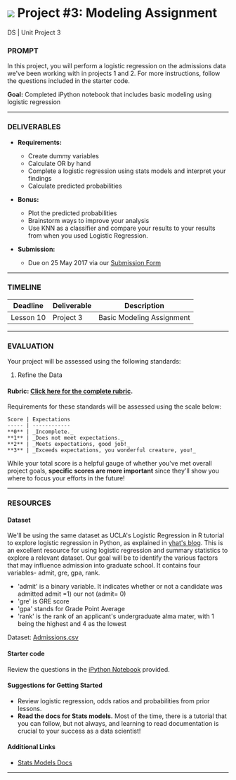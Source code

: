 # ![](https://ga-dash.s3.amazonaws.com/production/assets/logo-9f88ae6c9c3871690e33280fcf557f33.png) Project #3: Modeling Assignment
DS | Unit Project 3

### PROMPT

In this project, you will perform a logistic regression on the admissions data we've been working with in projects 1 and 2. For more instructions, follow the questions included in the starter code.

**Goal:** Completed iPython notebook that includes basic modeling using logistic regression

---

### DELIVERABLES

- **Requirements:**
    - Create dummy variables
    - Calculate OR by hand
    - Complete a logistic regression using stats models and interpret your findings
    - Calculate predicted probabilities

- **Bonus:**
    - Plot the predicted probabilities
    - Brainstorm ways to improve your analysis
    - Use KNN as a classifier and compare your results to your results from when you used Logistic Regression.

- **Submission:**
    - Due on 25 May 2017 via our [Submission Form](https://goo.gl/forms/H2Ffjq5CjVJQsKIe2)

---

### TIMELINE

| Deadline | Deliverable| Description |
|:-:|---|---|
| Lesson 10 | Project 3  | Basic Modeling Assignment  |

---

### EVALUATION

Your project will be assessed using the following standards:

1. Refine the Data

#### Rubric: [Click here for the complete rubric](./project3-rubric.md).

Requirements for these standards will be assessed using the scale below:

    Score | Expectations
    ----- | ------------
    **0** | _Incomplete._
    **1** | _Does not meet expectations._
    **2** | _Meets expectations, good job!_
    **3** | _Exceeds expectations, you wonderful creature, you!_

While your total score is a helpful gauge of whether you've met overall project goals, __specific scores are more important__ since they'll show you where to focus your efforts in the future!

---

### RESOURCES

#### Dataset  
We'll be using the same dataset as UCLA's Logistic Regression in R tutorial to explore logistic regression in Python, as explained in [yhat's blog](http://blog.yhat.com/posts/logistic-regression-and-python.html). This is an excellent resource for using logistic regression and summary statistics to explore a relevant dataset. Our goal will be to identify the various factors that may influence admission into graduate school. It contains four variables- admit, gre, gpa, rank.

- 'admit' is a binary variable. It indicates whether or not a candidate was admitted admit =1) our not (admit= 0)
- 'gre' is GRE score
- 'gpa' stands for Grade Point Average
- 'rank' is the rank of an applicant's undergraduate alma mater, with 1 being the highest and 4 as the lowest

Dataset: [Admissions.csv](./assets/admissions.csv)

#### Starter code
Review the questions in the [iPython Notebook](./starter-code/project3-starter.ipynb) provided.

#### Suggestions for Getting Started
- Review logistic regression, odds ratios and probabilities from prior lessons.
- **Read the docs for Stats models.** Most of the time, there is a tutorial that you can follow, but not always, and learning to read documentation is crucial to your success as a data scientist!

#### Additional Links
- [Stats Models Docs](http://statsmodels.sourceforge.net/)

---
